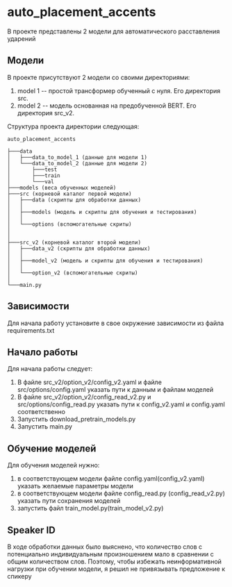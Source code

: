 auto_placement_accents
==============================
В проекте представлены 2 модели для автоматического расставления ударений

Модели
-----------
В проекте присутствуют 2 модели со своими директориями:

1) model 1 -- простой трансформер обученный с нуля. Его директория src.
2) model 2 -- модель основанная на предобученной BERT. Его директория src_v2.

Структура проекта директории следующая:

```
auto_placement_accents

├───data
│   ├───data_to_model_1 (данные для модели 1)
│   └───data_to_model_2 (данные для модели 2)
│       ├───test
│       ├───train
│       └───val
├───models (веса обученных моделей)
├───src (корневой каталог первой модели)
│   ├───data (скрипты для обработки данных)
│   │   
│   ├───models (модель и скрипты для обучения и тестирования)
│   │  
│   └───options (вспомогательные скриты)
│   
│  
├───src_v2 (корневой каталог второй модели)
│   ├───data_v2 (скрипты для обработки данных)
│   │   
│   ├───model_v2 (модель и скрипты для обучения и тестирования)
│   │   
│   └───option_v2 (вспомогательные скриты)
│
└───main.py

```

Зависимости
------------
Для начала работу установите в свое окружение зависимости из файла requirements.txt

Начало работы
------------
Для начала работы следует:

1) В файле src_v2/option_v2/config_v2.yaml и файле src/options/config.yaml указать пути к данным и файлам моделей
2) В файле src_v2/option_v2/config_read_v2.py и src/options/config_read.py указать пути к config_v2.yaml и config.yaml
   соответственно
3) Запустить download_pretrain_models.py
4) Запустить main.py

Обучение моделей
-------------------
Для обучения моделей нужно:

1) в соответствующем модели файле config.yaml(config_v2.yaml) указать желаемые параметры модели
2) в соответствующем модели файле config_read.py (config_read_v2.py) указать пути сохранения моделей
3) запустить файл train_model.py(train_model_v2.py)

Speaker ID
-------------------
В ходе обработки данных было выяснено, что количество слов с потенциально индивидуальным произношением мало в сравнении
с общим количеством слов. Поэтому, чтобы избежать неинформативной нагрузки при обучении модели, я решил не привязывать
предложение к спикеру 